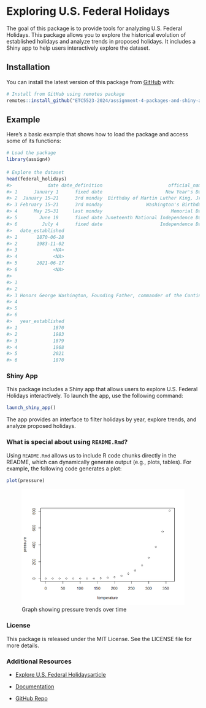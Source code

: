 
<!-- README.md is generated from README.Rmd. Please edit that file -->

# Exploring U.S. Federal Holidays

<!-- badges: start -->
<!-- badges: end -->

The goal of this package is to provide tools for analyzing U.S. Federal
Holidays. This package allows you to explore the historical evolution of
established holidays and analyze trends in proposed holidays. It
includes a Shiny app to help users interactively explore the dataset.

## Installation

You can install the latest version of this package from
[GitHub](https://github.com/ETC5523-2024/assignment-4-packages-and-shiny-apps-xiaoranzhong0924)
with:

``` r
# Install from GitHub using remotes package
remotes::install_github("ETC5523-2024/assignment-4-packages-and-shiny-apps-xiaoranzhong0924")
```

## Example

Here’s a basic example that shows how to load the package and access
some of its functions:

``` r
# Load the package
library(assign4)

# Explore the dataset
head(federal_holidays)
#>             date date_definition                        official_name
#> 1      January 1      fixed date                       New Year's Day
#> 2  January 15–21      3rd monday  Birthday of Martin Luther King, Jr.
#> 3 February 15–21      3rd monday                Washington's Birthday
#> 4      May 25–31     last monday                         Memorial Day
#> 5        June 19      fixed date Juneteenth National Independence Day
#> 6         July 4      fixed date                     Independence Day
#>   date_established
#> 1       1870-06-28
#> 2       1983-11-02
#> 3             <NA>
#> 4             <NA>
#> 5       2021-06-17
#> 6             <NA>
#>                                                                                                                                                                                                                                                                                                                                                                                                                                                                                                                                                                                                        details
#> 1                                                                                                                                                                                                      Celebrates the beginning of the Gregorian calendar year. Festivities include counting down to 12:00 midnight on the preceding night, New Year's Eve, often with fireworks displays and parties. The ball drop at Times Square in New York City, broadcast live on television nationwide, has become a national New Year's festivity. Serves as the traditional end of the Christmas and holiday season.
#> 2                                                                                                                                                                                                       Honors Dr. Martin Luther King Jr., a civil rights leader who was born on January 15, 1929. Some municipalities hold parades, and since the 1994 King Holiday and Service Act, it has become a day of citizen action volunteer service, sometimes referred to as the MLK Day of Service. The holiday is observed on the third Monday of January, and is combined with other holidays in several states.
#> 3 Honors George Washington, Founding Father, commander of the Continental Army, and the first U.S. president, who was born on February 22, 1732. In 1968, the Uniform Monday Holiday Act shifted the date of the commemoration from February 22 to the third Monday in February, meaning the observed holiday never falls on Washington's actual birthday. Because of this, combined with the fact that Abraham Lincoln's birthday falls on February 12, many now refer to this holiday as "Presidents' Day" and consider it a day honoring all American presidents. The official name has never been changed.
#> 4                                                                                                                                                                                                                                                                                             Honors U.S. military personnel who have fought and died while serving in the United States Armed Forces. Many municipalities hold parades with marching bands and an overall military theme, and the day marks the unofficial beginning of the summer season. The holiday is observed on the last Monday in May.
#> 5                                                                                                                                                                                                              Commemorates the emancipation of enslaved people in the United States on the anniversary of the 1865 date when emancipation was announced in Galveston, Texas. Celebratory traditions often include readings of the Emancipation Proclamation, singing traditional songs, rodeos, street fairs, family reunions, cookouts, park parties, historical reenactments, and Miss Juneteenth contests.
#> 6                                                                                                                                                                                                                                                                                                                                       Celebrates the 1776 adoption of the Declaration of Independence from British rule. Parades, picnics, and cookouts are held during the day and fireworks are set off at night. On the day before this holiday, the stock market trading session ends three hours early.
#>   year_established
#> 1             1870
#> 2             1983
#> 3             1879
#> 4             1968
#> 5             2021
#> 6             1870
```

### Shiny App

This package includes a Shiny app that allows users to explore U.S.
Federal Holidays interactively. To launch the app, use the following
command:

``` r
launch_shiny_app()
```

The app provides an interface to filter holidays by year, explore
trends, and analyze proposed holidays.

### What is special about using `README.Rmd`?

Using `README.Rmd` allows us to include R code chunks directly in the
README, which can dynamically generate output (e.g., plots, tables). For
example, the following code generates a plot:

``` r
plot(pressure)
```

<figure>
<img src="man/figures/README-pressure-1.png"
alt="Graph showing pressure trends over time" />
<figcaption aria-hidden="true">Graph showing pressure trends over
time</figcaption>
</figure>

### License

This package is released under the MIT License. See the LICENSE file for
more details.

### Additional Resources

- [Explore U.S. Federal
  Holidaysarticle](https://etc5523-2024.github.io/assignment-4-packages-and-shiny-apps-xiaoranzhong0924/articles/explore-assign4.html)

- [Documentation](https://github.com/ETC5523-2024/assignment-4-packages-and-shiny-apps-xiaoranzhong0924)

- [GitHub
  Repo](https://github.com/ETC5523-2024/assignment-4-packages-and-shiny-apps-xiaoranzhong0924)
